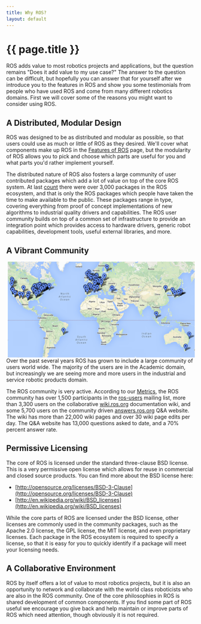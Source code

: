 ```yaml
---
title: Why ROS?
layout: default
---
```


# {{ page.title }}

ROS adds value to most robotics projects and applications, but the question remains "Does it add value to my use case?" The answer to the question can be difficult, but hopefully you can answer that for yourself after we introduce you to the features in ROS and show you some testimonials from people who have used ROS and come from many different robotics domains. First we will cover some of the reasons you might want to consider using ROS.

## A Distributed, Modular Design

ROS was designed to be as distributed and modular as possible, so that users could use as much or little of ROS as they desired. We'll cover what components make up ROS in the [Features of ROS](/features) page, but the modularity of ROS allows you to pick and choose which parts are useful for you and what parts you'd rather implement yourself.

The distributed nature of ROS also fosters a large community of user contributed packages which add a lot of value on top of the core ROS system. At last [count](http://wiki.ros.org/Metrics) there were over 3,000 packages in the ROS ecosystem, and that is only the ROS packages which people have taken the time to make available to the public. These packages range in type, covering everything from proof of concept implementations of new algorithms to industrial quality drivers and capabilities. The ROS user community builds on top of a common set of infrastructure to provide an integration point which provides access to hardware drivers, generic robot capabilities, development tools, useful external libraries, and more.

## A Vibrant Community

<img src="/img/user_map.png" style="float: right; width: 500px;" alt="ROS User Map" />

Over the past several years ROS has grown to include a large community of users world wide. The majority of the users are in the Academic domain, but increasingly we are seeing more and more users in the industrial and service robotic products domain.

The ROS community is very active. According to our [Metrics](http://wiki.ros.org/Metrics), the ROS community has over 1,500 participants in the [ros-users](mailto:ros-users@code.ros.org) mailing list, more than 3,300 users on the collaborative [wiki.ros.org](wiki.ros.org) documentation wiki, and some 5,700 users on the community driven [answers.ros.org](answers.ros.org) Q&A website. The wiki has more than 22,000 wiki pages and over 30 wiki page edits per day. The Q&A website has 13,000 questions asked to date, and a 70% percent answer rate.

## Permissive Licensing

The core of ROS is licensed under the standard three-clause BSD license. This is a very permissive open license which allows for reuse in commercial and closed source products. You can find more about the BSD license here:

- [http://opensource.org/licenses/BSD-3-Clause](http://opensource.org/licenses/BSD-3-Clause)
- [http://en.wikipedia.org/wiki/BSD_licenses](http://en.wikipedia.org/wiki/BSD_licenses)

While the core parts of ROS are licensed under the BSD license, other licenses are commonly used in the community packages, such as the Apache 2.0 license, the GPL license, the MIT license, and even proprietary licenses. Each package in the ROS ecosystem is required to specify a license, so that it is easy for you to quickly identify if a package will meet your licensing needs.

## A Collaborative Environment

ROS by itself offers a lot of value to most robotics projects, but it is also an opportunity to network and collaborate with the world class roboticists who are also in the ROS community. One of the core philosophies in ROS is shared development of common components. If you find some part of ROS useful we encourage you give back and help maintain or improve parts of ROS which need attention, though obviously it is not required.
